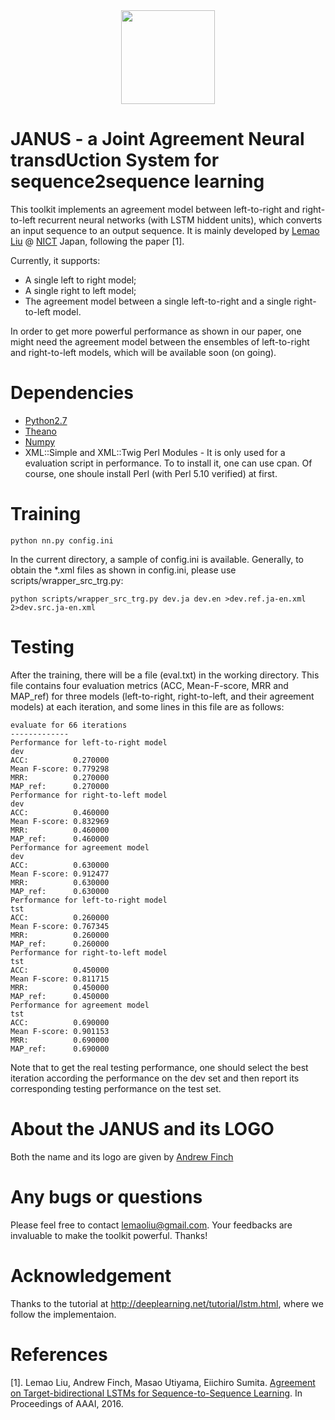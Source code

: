 
<div align=center><img width="150" height="150" src="https://cloud.githubusercontent.com/assets/9007148/12938904/e25b103a-cffc-11e5-8a29-709a88c9550e.png"/></div>


# JANUS - a Joint Agreement Neural transdUction System for sequence2sequence learning

This toolkit implements an agreement model between left-to-right and right-to-left recurrent neural networks (with LSTM hiddent units), which converts an input sequence to an output sequence.
It is mainly developed by [Lemao Liu](https://sites.google.com/site/lemaoliu/) @ [NICT](http://www.nict.go.jp/en/univ-com/) Japan, following the paper [1].

Currently, it supports:
- A single left to right model;
- A single right to left model;
- The agreement model between a single left-to-right and a single right-to-left model.

In order to get more powerful performance as shown in our paper, one might need the agreement model between the ensembles of left-to-right and right-to-left models, which will be available soon (on going). 


# Dependencies
- [Python2.7](https://www.python.org/download/releases/2.7/)
- [Theano](https://github.com/Theano/Theano)
- [Numpy](http://www.numpy.org/)
- XML::Simple and XML::Twig Perl Modules -
  It is only used for a evaluation script in performance. To to install it, one can use cpan. Of course, one shoule install   Perl (with Perl 5.10 verified) at first.



# Training
```
python nn.py config.ini
```
In the current directory, a sample of config.ini is available.
Generally, to obtain the *.xml files as shown in config.ini, please use scripts/wrapper_src_trg.py:
```
python scripts/wrapper_src_trg.py dev.ja dev.en >dev.ref.ja-en.xml 2>dev.src.ja-en.xml
```

# Testing
After the training, there will be a file (eval.txt) in the working directory. 
This file contains four evaluation metrics (ACC, Mean-F-score, MRR and MAP_ref) for three models (left-to-right, right-to-left, and their agreement models) at each iteration, and some lines in this file are as follows:
```
evaluate for 66 iterations
-------------
Performance for left-to-right model
dev
ACC:          0.270000
Mean F-score: 0.779298
MRR:          0.270000
MAP_ref:      0.270000
Performance for right-to-left model
dev
ACC:          0.460000
Mean F-score: 0.832969
MRR:          0.460000
MAP_ref:      0.460000
Performance for agreement model
dev
ACC:          0.630000
Mean F-score: 0.912477
MRR:          0.630000
MAP_ref:      0.630000
Performance for left-to-right model
tst
ACC:          0.260000
Mean F-score: 0.767345
MRR:          0.260000
MAP_ref:      0.260000
Performance for right-to-left model
tst
ACC:          0.450000
Mean F-score: 0.811715
MRR:          0.450000
MAP_ref:      0.450000
Performance for agreement model
tst
ACC:          0.690000
Mean F-score: 0.901153
MRR:          0.690000
MAP_ref:      0.690000
```
Note that to get the real testing performance, one should select the best iteration according the performance on the dev set and then report its corresponding testing performance on the test set.

# About the JANUS and its LOGO
Both the name and its logo are given by [Andrew Finch](http://www.andrewfinch.com/)


# Any bugs or questions
Please feel free to contact lemaoliu@gmail.com. Your feedbacks are invaluable to make the toolkit powerful. Thanks!

# Acknowledgement
Thanks to the tutorial at http://deeplearning.net/tutorial/lstm.html, where we follow the implementaion.

# References
[1]. Lemao Liu, Andrew Finch, Masao Utiyama, Eiichiro Sumita. [Agreement on Target-bidirectional LSTMs for Sequence-to-Sequence Learning](https://docs.google.com/viewer?a=v&pid=sites&srcid=ZGVmYXVsdGRvbWFpbnxsZW1hb2xpdXxneDo0ZTdmOWJlN2U3ZDAwMDFi). In Proceedings of AAAI, 2016.



